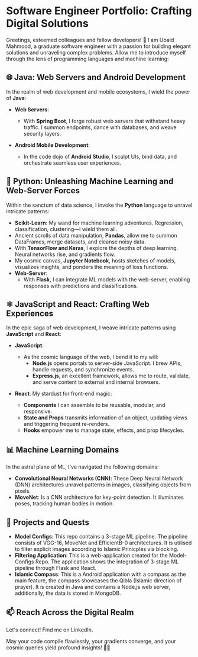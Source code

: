 # Software Engineer Portfolio: Crafting Digital Solutions

Greetings, esteemed colleagues and fellow developers! 🌟 I am Ubaid Mahmood, a graduate software engineer with a passion for building elegant solutions and unraveling complex problems. Allow me to introduce myself through the lens of programming languages and machine learning:

## 🌐 Java: Web Servers and Android Development

In the realm of web development and mobile ecosystems, I wield the power of **Java**:

- **Web Servers**:
  - With **Spring Boot**, I forge robust web servers that withstand heavy traffic. I summon endpoints, dance with databases, and weave security layers.

- **Android Mobile Development**:
  - In the code dojo of **Android Studio**, I sculpt UIs, bind data, and orchestrate seamless user experiences.

## 🤖 Python: Unleashing Machine Learning and Web-Server Forces

Within the sanctum of data science, I invoke the **Python** language to unravel intricate patterns:

- **Scikit-Learn**: My wand for machine learning adventures. Regression, classification, clustering—I wield them all.
- Ancient scrolls of data manipulation, **Pandas**, allow me to summon DataFrames, merge datasets, and cleanse noisy data.
- With **TensorFlow and Keras**, I explore the depths of deep learning. Neural networks rise, and gradients flow.
- My cosmic canvas, **Jupyter Notebook**, hosts sketches of models, visualizes insights, and ponders the meaning of loss functions.
- **Web-Server**:
  - With **Flask**, I can integrate ML models with the web-server, enabling responses with predictions and classifications. 

## ⚛️ JavaScript and React: Crafting Web Experiences

In the epic saga of web development, I weave intricate patterns using **JavaScript** and **React**:

- **JavaScript**:
  - As the cosmic language of the web, I bend it to my will:
    - **Node.js** opens portals to server-side JavaScript. I brew APIs, handle requests, and synchronize events.
    - **Express.js**, an excellent framework, allows me to route, validate, and serve content to external and internal browsers.

- **React**: My stardust for front-end magic:
  - **Components** I can assemble to be reusable, modular, and responsive.
  - **State and Props** transmits information of an object, updating views and triggering frequent re-renders.
  - **Hooks** empower me to manage state, effects, and prop lifecycles.

## 📊 Machine Learning Domains

In the astral plane of ML, I've navigated the following domains:

- **Convolutional Neural Networks (CNN)**: These Deep Neural Network (DNN) architectures unravel patterns in images, classifying objects from pixels.
- **MoveNet**: Is a CNN architecture for key-point detection. It illuminates poses, tracking human bodies in motion.

## 🌟 Projects and Quests

- **Model Configs**: This repo contains a 3-stage ML pipeline. The pipeline consists of VGG-16, MoveNet and EfficientB-0 architectures. It is utilised to filter explicit images according to Islamic Prinicples via blocking.
- **Filtering Application**: This is a web-application created for the Model-Configs Repo. The application shows the integration of 3-stage ML pipeline through Flask and React.
- **Islamic Compass**: This is a Android application with a compass as the main feature, the compass showcases the Qibla (Islamic direction of prayer). It is created in Java and contains a Node,js web server, additionally, the data is stored in MongoDB. 

## 📫 Reach Across the Digital Realm

Let's connect! Find me on LinkedIn.

May your code compile flawlessly, your gradients converge, and your cosmic queries yield profound insights! 🌌✨
